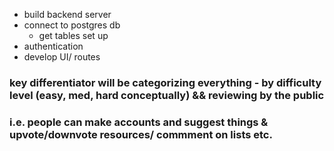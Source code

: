 - build backend server
- connect to postgres db
  - get tables set up
- authentication
- develop UI/ routes

### key differentiator will be categorizing everything - by difficulty level (easy, med, hard conceptually) && reviewing by the public

### i.e. people can make accounts and suggest things & upvote/downvote resources/ commment on lists etc.
